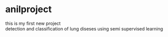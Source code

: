 # anilproject
this is my first new project
<br>
detection and classification of lung diseses using semi supervised learning
